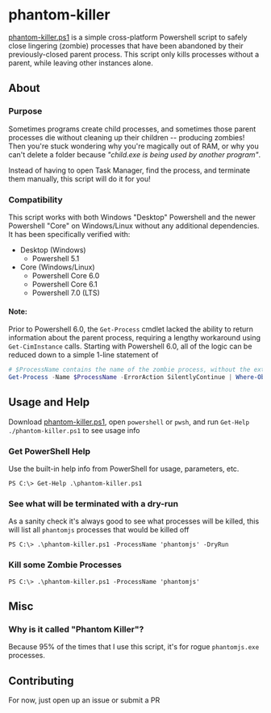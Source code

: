 # phantom-killer
[phantom-killer.ps1](powershell/phantom-killer.ps1) is a simple cross-platform Powershell script to safely close lingering (zombie) processes that have been abandoned by their previously-closed parent process. This script only kills processes without a parent, while leaving other instances alone.

## About
### Purpose
Sometimes programs create child processes, and sometimes those parent processes die without cleaning up their children -- producing zombies! Then you're stuck wondering why you're magically out of RAM, or why you can't delete a folder because _"child.exe is being used by another program"_.

Instead of having to open Task Manager, find the process, and terminate them manually, this script will do it for you!

### Compatibility
This script works with both Windows "Desktop" Powershell and the newer Powershell "Core" on Windows/Linux without any additional dependencies. It has been specifically verified with:
- Desktop (Windows)
    - Powershell 5.1
- Core (Windows/Linux)
  - Powershell Core 6.0
  - Powershell Core 6.1
  - Powershell 7.0 (LTS)

#### Note:
Prior to Powershell 6.0, the `Get-Process` cmdlet lacked the ability to return information about the parent process, requiring a lengthy workaround using `Get-CimInstance` calls. Starting with Powershell 6.0, all of the logic can be reduced down to a simple 1-line statement of
```powershell
# $ProcessName contains the name of the zombie process, without the extension (ie: phantomjs, PlexTranscoder, ...)
Get-Process -Name $ProcessName -ErrorAction SilentlyContinue | Where-Object { ($null -eq $_.Parent) -or $($_.Parent.HasExited) }
```

## Usage and Help
Download [phantom-killer.ps1](powershell/phantom-killer.ps1), open `powershell` or `pwsh`, and run `Get-Help ./phantom-killer.ps1` to see usage info
### Get PowerShell Help
Use the built-in help info from PowerShell for usage, parameters, etc.
```shell
PS C:\> Get-Help .\phantom-killer.ps1
```
### See what will be terminated with a dry-run

As a sanity check it's always good to see what processes will be killed, this will list all `phantomjs` processes that would be killed off
```shell
PS C:\> .\phantom-killer.ps1 -ProcessName 'phantomjs' -DryRun
```

### Kill some Zombie Processes
```shell
PS C:\> .\phantom-killer.ps1 -ProcessName 'phantomjs'
```

## Misc
### Why is it called "Phantom Killer"?
Because 95% of the times that I use this script, it's for rogue `phantomjs.exe` processes.

## Contributing
For now, just open up an issue or submit a PR

